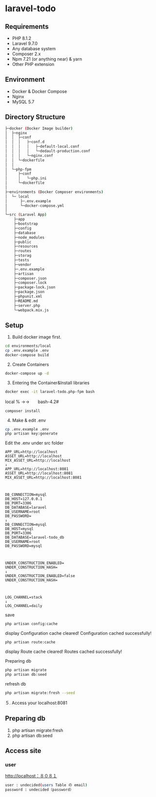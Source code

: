 # laravel-todo

## Requirements
- PHP 8.1.2
- Laravel 9.7.0
- Any database system
- Composer 2.x
- Npm 7.21 (or anything near) & yarn
- Other PHP extension

## Environment
- Docker & Docker Compose
- Nginx 
- MySQL 5.7

## Directory Structure

```bash
├─docker (Docker Image builder)
│  ├─nginx
│  │  ├─conf
│  │  │   ├─conf.d
│  │  │   │   ├─default-local.conf
│  │  │   │   └─dedault-production.conf
│  │  │   └─nginx.conf
│  │  └─dockerfile
│  │
│  └─php-fpm
│     ├─conf
│     │   └─php.ini 
│     └─dockerfile 
│      
├─environments (Docker Composer environments)
│  └─ local
│      ├─.env.example
│      └─docker-compose.yml
│
└─src (Laravel App)
    ├─app
    ├─bootstrap
    ├─config
    ├─database
    ├─node_modules
    ├─public
    ├─resources
    ├─routes
    ├─storag
    ├─tests
    ├─vendor
    ├─.env.example
    ├─artisan
    ├─composer.json
    ├─composer.lock
    ├─package-lock.json
    ├─package.json
    ├─phpunit.xml
    ├─README.md
    ├─server.php
    └─webpack.mix.js
```

## Setup
1. Build docker image first.

```bash
cd environments/local
cp .env.example .env
docker-compose build
```

2. Create Containers

```bash
docker-compose up -d
```

3. Entering the Container&Install libraries

```bash
docker exec -it laravel-todo.php-fpm bash
```

local %  →→　　bash-4.2#

```bash
composer install
```

4. Make & edit .env

```bash
cp .env.example .env
php artisan key:generate
```

Edit the .env under src folder
```
APP_URL=http://localhost
ASSET_URL=http://localhost
MIX_ASSET_URL=http://localhost
↓
APP_URL=http://localhost:8081
ASSET_URL=http://localhost:8081
MIX_ASSET_URL=http://localhost:8081



DB_CONNECTION=mysql
DB_HOST=127.0.0.1
DB_PORT=3306
DB_DATABASE=laravel
DB_USERNAME=root
DB_PASSWORD=
↓
DB_CONNECTION=mysql
DB_HOST=mysql
DB_PORT=3306
DB_DATABASE=laravel-todo_db
DB_USERNAME=root
DB_PASSWORD=mysql



UNDER_CONSTRUCTION_ENABLED=
UNDER_CONSTRUCTION_HASH=
↓
UNDER_CONSTRUCTION_ENABLED=false
UNDER_CONSTRUCTION_HASH=



LOG_CHANNEL=stack
↓
LOG_CHANNEL=daily
```


save

```bash
php artisan config:cache
```
display
Configuration cache cleared!
Configuration cached successfully!

```bash
php artisan route:cache
```
display
Route cache cleared!
Routes cached successfully!


Preparing db
```bash
php artisan migrate
php artisan db:seed
```

refresh db
```bash
php artisan migrate:fresh --seed
```


５. Access your localhost:8081



## Preparing db
1. php artisan migrate:fresh
2. php artisan db:seed

## Access site
### user 
[http://localhost：８０８１](http://localhost：８０８１)
```bash
user : undecided(users Table の email)
password : undecided（password）
```


